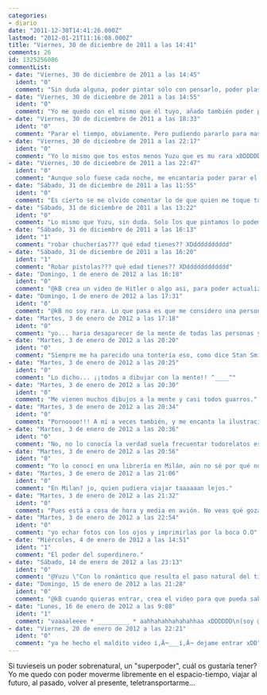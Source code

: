```yaml
---
categories:
- diario
date: "2011-12-30T14:41:26.000Z"
lastmod: "2012-01-21T11:16:08.000Z"
title: "Viernes, 30 de diciembre de 2011 a las 14:41"
comments: 26
id: 1325256086
commentList:
- date: "Viernes, 30 de diciembre de 2011 a las 14:45"
  ident: "0"
  comment: "Sin duda alguna, poder pintar sólo con pensarlo, poder plasmar un dibujo con la mente sobre un papel."
- date: "Viernes, 30 de diciembre de 2011 a las 14:55"
  ident: "0"
  comment: "Yo me quedo con el mismo que él tuyo, añado también poder parar el tiempo, solo con ese me conformo aunque como dijo tío Ben un gran poder conlleva una gran responsabilidad."
- date: "Viernes, 30 de diciembre de 2011 a las 18:33"
  ident: "0"
  comment: "Parar el tiempo, obviamente. Pero pudiendo pararlo para mas gente tambien, lo tipico de \"me afecta a mi y a los que me esten tocando\" xD"
- date: "Viernes, 30 de diciembre de 2011 a las 22:17"
  ident: "0"
  comment: "Yo lo mismo que tos estos menos Yuzu que es mu rara xDDDDDDDDDDDDD (en el buen sentido, en el bueeeeeeeeen xDDDDDDDD)\nViajar al pasado tiene que ser la bomba O_O y al futuro tambien, y parando el tiempo te lo puedes pasar de puta madre xDD"
- date: "Viernes, 30 de diciembre de 2011 a las 22:47"
  ident: "0"
  comment: "Aunque solo fuese cada noche, me encantaria poder parar el tiempo. Imagina que todos los dias desde las 12pm hasta las 00:01 del dia siguiente, para ti, pasase un mes..."
- date: "Sábado, 31 de diciembre de 2011 a las 11:55"
  ident: "0"
  comment: "Es cierto se me olvido comentar lo de que quien me toque también pueda parar el tiempo, podría hacer taaaaaaaaaaaaaantas cosas malas o buenas parando el tiempo, follarme a tías buenas, desarmar ladrones, robar chucherías y pistolas, salvar a gente que esté apunto de morir etc."
- date: "Sábado, 31 de diciembre de 2011 a las 13:22"
  ident: "0"
  comment: "Lo mismo que Yuzu, sin duda. Solo los que pintamos lo podemos entender..."
- date: "Sábado, 31 de diciembre de 2011 a las 16:13"
  ident: "1"
  comment: "robar chucherías??? qué edad tienes?? XDdddddddddd"
- date: "Sábado, 31 de diciembre de 2011 a las 16:20"
  ident: "1"
  comment: "Robar pistolas??? qué edad tienes?? XDdddddddddddd"
- date: "Domingo, 1 de enero de 2012 a las 16:18"
  ident: "0"
  comment: "@kB crea un video de Hitler o algo asi, para poder actualizar tu email y poder ponerme en contacto contigo para que puedas seguir entrando en Chevismo aunque ahora sea privado"
- date: "Domingo, 1 de enero de 2012 a las 17:31"
  ident: "0"
  comment: "@kB no soy rara. Lo que pasa es que me considero una persona imaginativa, una artista, alguien que rechaza la sociedad existente en forma de gran masa uniforme :P \n\nSinceramente, ¿para qué porras queréis parar el tiempo, viajar por el espacio y tanta cosa rara, cuando tenemos una vida demasiado corta y un vasto mundo que aprovechar y explorar? Con lo romántico que resulta el paso natural del tiempo..."
- date: "Martes, 3 de enero de 2012 a las 17:18"
  ident: "0"
  comment: "yo... haria desaparecer de la mente de todas las personas y los descendientes que es un arma, ademas de que desaparecieran todas"
- date: "Martes, 3 de enero de 2012 a las 20:20"
  ident: "0"
  comment: "Siempre me ha parecido una tontería eso, como dice Stan Smith las armas no matan son las personas las que matan, un arma está para defenderse, que otros la usen mal para hacer guerras es otra cosa, además si no hubiesen armas las guerras serían mucho mas violentas pues se mataría a puñetazos o con ácido o con otros objetos que hagan una muerte mas dolorosa pero que en un principio no fuesen considerados armas como por ejemplo una silla."
- date: "Martes, 3 de enero de 2012 a las 20:25"
  ident: "0"
  comment: "Lo dicho... ¡¡todos a dibujar con la mente!! ^____^"
- date: "Martes, 3 de enero de 2012 a las 20:30"
  ident: "0"
  comment: "Me vienen muchos dibujos a la mente y casi todos guarros."
- date: "Martes, 3 de enero de 2012 a las 20:34"
  ident: "0"
  comment: "Pornoooo!!! A mí a veces también, y me encanta la ilustración erótica/pornográfica. ¿Conoces a Serpieri? (Contenido Adulto: http://www.tebeosfera.com/1/Personaje/Druuna.htm)"
- date: "Martes, 3 de enero de 2012 a las 20:36"
  ident: "0"
  comment: "No, no lo conocía la verdad suela frecuentar todorelatos es una página con muchas categorías y esta bastante bien."
- date: "Martes, 3 de enero de 2012 a las 20:56"
  ident: "0"
  comment: "Yo lo conocí en una librería en Milán, aún no sé por qué no me compré un libro... ¬¬"
- date: "Martes, 3 de enero de 2012 a las 21:06"
  ident: "0"
  comment: "En Milan? jo, quien pudiera viajar taaaaaan lejos."
- date: "Martes, 3 de enero de 2012 a las 21:32"
  ident: "0"
  comment: "Pues está a cosa de hora y media en avión. No veas qué gozada viajar a esas velocidades ^____^"
- date: "Martes, 3 de enero de 2012 a las 22:54"
  ident: "0"
  comment: "yo echar fotos con los ojos y imprimirlas por la boca O.O"
- date: "Miércoles, 4 de enero de 2012 a las 14:51"
  ident: "1"
  comment: "El poder del superdinero."
- date: "Sábado, 14 de enero de 2012 a las 23:13"
  ident: "0"
  comment: "@Yuzu \"Con lo romántico que resulta el paso natural del tiempo...\" como se nota que no sabes que estás hablando con una cronofóbica... \n@Chevi, menos mal que descubri que estaba abierto el diario y que me habias escrito ese comentario, que ya te iba a caer una bronca de las gordas =D xDDDDDDD nah es broma, solo iba a preguntarte como entrar D="
- date: "Domingo, 15 de enero de 2012 a las 21:28"
  ident: "0"
  comment: "@kB cuando quieras entrar, crea el video para que pueda saber tu email, o enviame uno. O contacta por twitter, como tu veas"
- date: "Lunes, 16 de enero de 2012 a las 9:08"
  ident: "1"
  comment: "vaaaaleeee * _________ * aahhahahhahahahhaa xDDDDDD\n(soy @kB DDDD= )"
- date: "Viernes, 20 de enero de 2012 a las 22:21"
  ident: "0"
  comment: "ya he hecho el maldito video í‚Â¬___í‚Â¬ dejame entrar xDD"
---
```


Si tuvieseis un poder sobrenatural, un "superpoder", cuál os gustaría tener?  
Yo me quedo con poder moverme libremente en el espacio-tiempo, viajar al futuro, al pasado, volver al presente, teletransportarme...